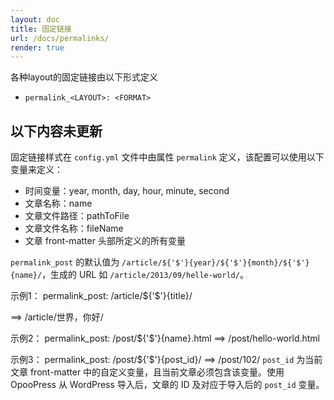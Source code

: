 ```yaml
---
layout: doc
title: 固定链接
url: /docs/permalinks/
render: true
---
```


各种layout的固定链接由以下形式定义
- `permalink_<LAYOUT>: <FORMAT>`

以下内容未更新
-----

固定链接样式在 `config.yml` 文件中由属性 `permalink` 定义，该配置可以使用以下变量来定义：
- 时间变量：year, month, day, hour, minute, second 
- 文章名称：name
- 文章文件路径：pathToFile
- 文章文件名称：fileName
- 文章 front-matter 头部所定义的所有变量

`permalink_post` 的默认值为 `/article/${'$'}{year}/${'$'}{month}/${'$'}{name}/`，生成的 URL 如 `/article/2013/09/helle-world/`。

示例1：
	permalink_post: /article/${'$'}{title}/

==>
	/article/世界，你好/

示例2：
	permalink_post: /post/${'$'}{name}.html
==>
	/post/hello-world.html

示例3：
	permalink_post: /post/${'$'}{post_id}/
==>
	/post/102/
`post_id` 为当前文章 front-matter 中的自定义变量，且当前文章必须包含该变量。使用 OpooPress 从 WordPress 导入后，文章的 ID 及对应于导入后的 `post_id` 变量。
